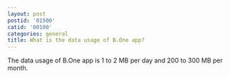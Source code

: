 ```yaml
---
layout: post
postid: '01500'
catid: '00100'
categories: general
title: What is the data usage of B.One app?
---
```


The data usage of B.One app is 1 to 2 MB per day and 200 to 300 MB per month.